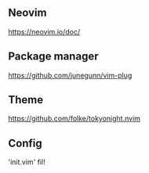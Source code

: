 ## Neovim
https://neovim.io/doc/

## Package manager
https://github.com/junegunn/vim-plug

## Theme
https://github.com/folke/tokyonight.nvim

## Config
'init.vim' fil!
